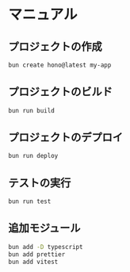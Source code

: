 # マニュアル

## プロジェクトの作成

```bash
bun create hono@latest my-app
```

## プロジェクトのビルド

```bash
bun run build
```

## プロジェクトのデプロイ

```bash
bun run deploy
```

## テストの実行

```bash
bun run test
```

## 追加モジュール

```bash
bun add -D typescript
bun add prettier
bun add vitest
```
